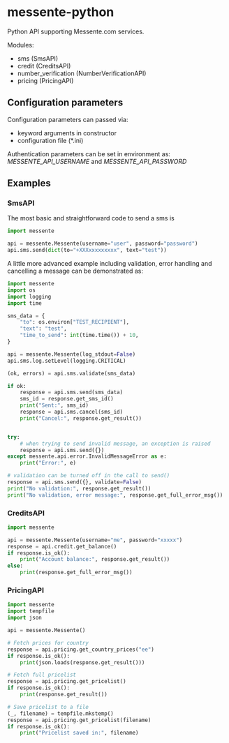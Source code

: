 # messente-python

Python API supporting Messente.com services.

Modules:
- sms (SmsAPI)
- credit (CreditsAPI)
- number_verification (NumberVerificationAPI)
- pricing (PricingAPI)


## Configuration parameters

Configuration parameters can passed via:
- keyword arguments in constructor
- configuration file (*.ini)

Authentication parameters can be set in environment as:
*MESSENTE_API_USERNAME* and *MESSENTE_API_PASSWORD*

## Examples



### SmsAPI

The most basic and straightforward code to send a sms is

```python
import messente

api = messente.Messente(username="user", password="password")
api.sms.send(dict(to="+XXXxxxxxxxxx", text="test"))

```

A little more advanced example including validation, error handling
and cancelling a message can be demonstrated as:

```python
import messente
import os
import logging
import time

sms_data = {
    "to": os.environ["TEST_RECIPIENT"],
    "text": "test",
    "time_to_send": int(time.time()) + 10,
}

api = messente.Messente(log_stdout=False)
api.sms.log.setLevel(logging.CRITICAL)

(ok, errors) = api.sms.validate(sms_data)

if ok:
    response = api.sms.send(sms_data)
    sms_id = response.get_sms_id()
    print("Sent:", sms_id)
    response = api.sms.cancel(sms_id)
    print("Cancel:", response.get_result())


try:
    # when trying to send invalid message, an exception is raised
    response = api.sms.send({})
except messente.api.error.InvalidMessageError as e:
    print("Error:", e)

# validation can be turned off in the call to send()
response = api.sms.send({}, validate=False)
print("No validation:", response.get_result())
print("No validation, error message:", response.get_full_error_msg())

```


### CreditsAPI

```python
import messente

api = messente.Messente(username="me", password="xxxxx")
response = api.credit.get_balance()
if response.is_ok():
    print("Account balance:", response.get_result())
else:
    print(response.get_full_error_msg())

```

### PricingAPI

```python
import messente
import tempfile
import json

api = messente.Messente()

# Fetch prices for country
response = api.pricing.get_country_prices("ee")
if response.is_ok():
    print(json.loads(response.get_result()))

# Fetch full pricelist
response = api.pricing.get_pricelist()
if response.is_ok():
    print(response.get_result())

# Save pricelist to a file
(_, filename) = tempfile.mkstemp()
response = api.pricing.get_pricelist(filename)
if response.is_ok():
    print("Pricelist saved in:", filename)
```

